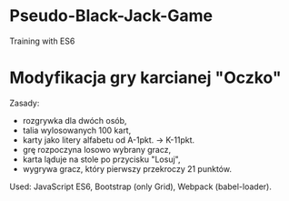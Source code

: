 # Pseudo-Black-Jack-Game
Training with ES6



# Modyfikacja gry karcianej "Oczko"

Zasady:
- rozgrywka dla dwóch osób,
- talia wylosowanych 100 kart,
- karty jako litery alfabetu od A-1pkt. -> K-11pkt.
- grę rozpoczyna losowo wybrany gracz, 
- karta ląduje na stole po przycisku "Losuj",
- wygrywa gracz, który pierwszy przekroczy 21 punktów.

Used:
JavaScript ES6, Bootstrap (only Grid), Webpack (babel-loader).
